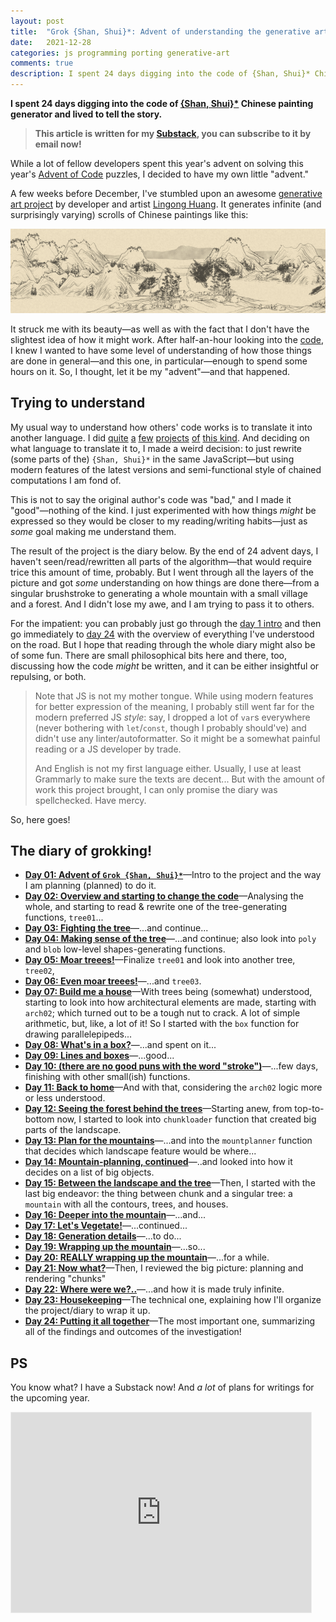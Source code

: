 ```yaml
---
layout: post
title:  "Grok {Shan, Shui}*: Advent of understanding the generative art"
date:   2021-12-28
categories: js programming porting generative-art
comments: true
description: I spent 24 days digging into the code of {Shan, Shui}* Chinese painting generator and lived to tell the story.
---
```


**I spent 24 days digging into the code of [{Shan, Shui}\*](https://github.com/LingDong-/shan-shui-inf) Chinese painting generator and lived to tell the story.**

> **This article is written for my [Substack](https://zverok.substack.com/), you can subscribe to it by email now!**

While a lot of fellow developers spent this year's advent on solving this year's [Advent of Code](https://adventofcode.com/) puzzles, I decided to have my own little "advent."

A few weeks before December, I've stumbled upon an awesome [generative art project](https://github.com/LingDong-/shan-shui-inf) by developer and artist [Lingong Huang](https://github.com/LingDong-). It generates infinite (and surprisingly varying) scrolls of Chinese paintings like this:

![](/img/advent2021/image00.png)

It struck me with its beauty—as well as with the fact that I don't have the slightest idea of how it might work. After half-an-hour looking into the [code](https://github.com/LingDong-/shan-shui-inf/blob/master/index.html), I knew I wanted to have some level of understanding of how those things are done in general—and this one, in particular—enough to spend some hours on it. So, I thought, let it be my "advent"—and that happened.

## Trying to understand

My usual way to understand how others' code works is to translate it into another language. I did [quite](https://github.com/zverok/xkcdize) [a](https://github.com/zverok/drosterize) [few](https://github.com/zverok/magic_cloud) [projects](https://zverok.github.io/blog/2020-05-16-ruby-as-apl.html) [of](https://github.com/molybdenum-99/mormor) [this kind](https://zverok.github.io/spellchecker.html). And deciding on what language to translate it to, I made a weird decision: to just rewrite (some parts of the) `{Shan, Shui}*` in the same JavaScript—but using modern features of the latest versions and semi-functional style of chained computations I am fond of.

This is not to say the original author's code was "bad," and I made it "good"—nothing of the kind. I just experimented with how things _might_ be expressed so they would be closer to my reading/writing habits—just as _some_ goal making me understand them.

The result of the project is the diary below. By the end of 24 advent days, I haven't seen/read/rewritten all parts of the algorithm—that would require trice this amount of time, probably. But I went through all the layers of the picture and got _some_ understanding on how things are done there—from a singular brushstroke to generating a whole mountain with a small village and a forest. And I didn't lose my awe, and I am trying to pass it to others.

For the impatient: you can probably just go through the [day 1 intro](/advent2021/day01.html) and then go immediately to [day 24](/advent2021/day24.html) with the overview of everything I've understood on the road. But I hope that reading through the whole diary might also be of some fun. There are small philosophical bits here and there, too, discussing how the code _might_ be written, and it can be either insightful or repulsing, or both.

> Note that JS is not my mother tongue. While using modern features for better expression of the meaning, I probably still went far for the modern preferred JS _style_: say, I dropped a lot of `var`s everywhere (never bothering with `let`/`const`, though I probably should've) and didn't use any linter/autoformatter. So it might be a somewhat painful reading or a JS developer by trade.
>
> And English is not my first language either. Usually, I use at least Grammarly to make sure the texts are decent... But with the amount of work this project brought, I can only promise the diary was spellchecked. Have mercy.

So, here goes!

## The diary of grokking!

* **[Day 01: Advent of `Grok {Shan, Shui}*`](/advent2021/day01.html)**—Intro to the project and the way I am planning (planned) to do it.
* **[Day 02: Overview and starting to change the code](/advent2021/day02.html)**—Analysing the whole, and starting to read & rewrite one of the tree-generating functions, `tree01`...
* **[Day 03: Fighting the tree](/advent2021/day03.html)**—...and continue...
* **[Day 04: Making sense of the tree](/advent2021/day04.html)**—...and continue; also look into `poly` and `blob` low-level shapes-generating functions.
* **[Day 05: Moar treees!](/advent2021/day05.html)**—Finalize `tree01` and look into another tree, `tree02`,
* **[Day 06: Even moar treees!](/advent2021/day06.html)**—...and `tree03`.
* **[Day 07: Build me a house](/advent2021/day07.html)**—With trees being (somewhat) understood, starting to look into how architectural elements are made, starting with `arch02`; which turned out to be a tough nut to crack. A lot of simple arithmetic, but, like, a lot of it! So I started with the `box` function for drawing parallelepipeds...
* **[Day 08: What's in a box?](/advent2021/day08.html)**—...and spent on it...
* **[Day 09: Lines and boxes](/advent2021/day09.html)**—...good...
* **[Day 10: (there are no good puns with the word "stroke")](/advent2021/day10.html)**—...few days, finishing with other small(ish) functions.
* **[Day 11: Back to home](/advent2021/day11.html)**—And with that, considering the `arch02` logic more or less understood.
* **[Day 12: Seeing the forest behind the trees](/advent2021/day12.html)**—Starting anew, from top-to-bottom now, I started to look into `chunkloader` function that created big parts of the landscape.
* **[Day 13: Plan for the mountains](/advent2021/day13.html)**—...and into the `mountplanner` function that decides which landscape feature would be where...
* **[Day 14: Mountain-planning, continued](/advent2021/day14.html)**—..and looked into how it decides on a list of big objects.
* **[Day 15: Between the landscape and the tree](/advent2021/day15.html)**—Then, I started with the last big endeavor: the thing between chunk and a singular tree: a `mountain` with all the contours, trees, and houses.
* **[Day 16: Deeper into the mountain](/advent2021/day16.html)**—...and...
* **[Day 17: Let's Vegetate!](/advent2021/day17.html)**—...continued...
* **[Day 18: Generation details](/advent2021/day18.html)**—...to do...
* **[Day 19: Wrapping up the mountain](/advent2021/day19.html)**—...so...
* **[Day 20: REALLY wrapping up the mountain](/advent2021/day20.html)**—...for a while.
* **[Day 21: Now what?](/advent2021/day21.html)**—Then, I reviewed the big picture: planning and rendering "chunks"
* **[Day 22: Where were we?..](/advent2021/day22.html)**—...and how it is made truly infinite.
* **[Day 23: Housekeeping](/advent2021/day23.html)**—The technical one, explaining how I'll organize the project/diary to wrap it up.
* **[Day 24: Putting it all together](/advent2021/day24.html)**—The most important one, summarizing all of the findings and outcomes of the investigation!

## PS

You know what? I have a Substack now! And _a lot_ of plans for writings for the upcoming year.

<iframe src="https://zverok.substack.com/embed" width="480" height="320" style="border:1px solid #EEE; background:white;" frameborder="0" scrolling="no"></iframe>
